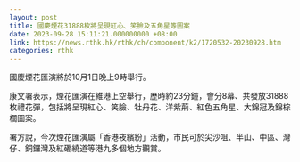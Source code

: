 ```yaml
---
layout: post
title: 國慶煙花31888枚將呈現紅心、笑臉及五角星等圖案
date: 2023-09-28 15:11:21.000000000 +08:00
link: https://news.rthk.hk/rthk/ch/component/k2/1720532-20230928.htm
categories: rthk
---
```


國慶煙花匯演將於10月1日晚上9時舉行。

康文署表示，煙花匯演在維港上空舉行，歷時約23分鐘，會分8幕、共發放31888枚禮花彈，包括將呈現紅心、笑臉、牡丹花、洋紫荊、紅色五角星、大錦冠及錦棕櫚圖案。

署方說，今次煙花匯演屬「香港夜繽紛」活動，市民可於尖沙咀、半山、中區、灣仔、銅鑼灣及紅磡繞道等港九多個地方觀賞。
